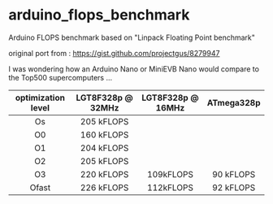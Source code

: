 # arduino_flops_benchmark
Arduino FLOPS benchmark based on "Linpack Floating Point benchmark"

original port from : https://gist.github.com/projectgus/8279947

I was wondering how an Arduino Nano or MiniEVB Nano would compare to the Top500 supercomputers ... 

| optimization level | LGT8F328p @ 32MHz | LGT8F328p @ 16MHz | ATmega328p |
|:-:|:-:|:-:|:-:|
| Os | 205 kFLOPS |||
| O0 | 160 kFLOPS |||
| O1 | 204 kFLOPS |||
| O2 | 205 kFLOPS |||
| O3 | 220 kFLOPS | 109kFLOPS | 90 kFLOPS |
| Ofast | 226 kFLOPS | 112kFLOPS | 92 kFLOPS |
